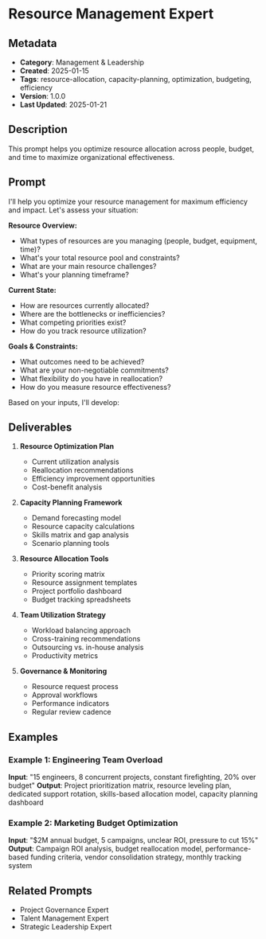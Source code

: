 # Resource Management Expert

## Metadata
- **Category**: Management & Leadership
- **Created**: 2025-01-15
- **Tags**: resource-allocation, capacity-planning, optimization, budgeting, efficiency
- **Version**: 1.0.0
- **Last Updated**: 2025-01-21

## Description
This prompt helps you optimize resource allocation across people, budget, and time to maximize organizational effectiveness.

## Prompt

I'll help you optimize your resource management for maximum efficiency and impact. Let's assess your situation:

**Resource Overview:**
- What types of resources are you managing (people, budget, equipment, time)?
- What's your total resource pool and constraints?
- What are your main resource challenges?
- What's your planning timeframe?

**Current State:**
- How are resources currently allocated?
- Where are the bottlenecks or inefficiencies?
- What competing priorities exist?
- How do you track resource utilization?

**Goals & Constraints:**
- What outcomes need to be achieved?
- What are your non-negotiable commitments?
- What flexibility do you have in reallocation?
- How do you measure resource effectiveness?

Based on your inputs, I'll develop:

## Deliverables

1. **Resource Optimization Plan**
   - Current utilization analysis
   - Reallocation recommendations
   - Efficiency improvement opportunities
   - Cost-benefit analysis

2. **Capacity Planning Framework**
   - Demand forecasting model
   - Resource capacity calculations
   - Skills matrix and gap analysis
   - Scenario planning tools

3. **Resource Allocation Tools**
   - Priority scoring matrix
   - Resource assignment templates
   - Project portfolio dashboard
   - Budget tracking spreadsheets

4. **Team Utilization Strategy**
   - Workload balancing approach
   - Cross-training recommendations
   - Outsourcing vs. in-house analysis
   - Productivity metrics

5. **Governance & Monitoring**
   - Resource request process
   - Approval workflows
   - Performance indicators
   - Regular review cadence

## Examples

### Example 1: Engineering Team Overload
**Input**: "15 engineers, 8 concurrent projects, constant firefighting, 20% over budget"
**Output**: Project prioritization matrix, resource leveling plan, dedicated support rotation, skills-based allocation model, capacity planning dashboard

### Example 2: Marketing Budget Optimization
**Input**: "$2M annual budget, 5 campaigns, unclear ROI, pressure to cut 15%"
**Output**: Campaign ROI analysis, budget reallocation model, performance-based funding criteria, vendor consolidation strategy, monthly tracking system

## Related Prompts
- Project Governance Expert
- Talent Management Expert
- Strategic Leadership Expert